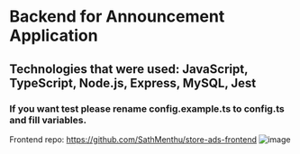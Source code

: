 # Backend for Announcement Application 
## Technologies that were used: JavaScript, TypeScript, Node.js, Express, MySQL, Jest
### If you want test please rename config.example.ts to config.ts and fill variables.


Frontend repo: https://github.com/SathMenthu/store-ads-frontend
![image](https://user-images.githubusercontent.com/33133742/177274855-8788a8c5-1dc4-44dc-aa4d-2e60fddb01ef.png)
